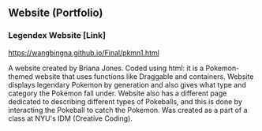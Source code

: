 ## Website (Portfolio)
### Legendex Website [Link]
https://wangbingna.github.io/Final/pkmn1.html

A website created by Briana Jones. Coded using html: it is a Pokemon-themed website that uses functions like Draggable and containers. Website displays legendary Pokemon by generation and also gives what type and category the Pokemon fall under. Website also has a different page dedicated to describing different types of Pokeballs, and this is done by interacting the Pokeball to catch the Pokemon. Was created as a part of a class at NYU's IDM (Creative Coding).
